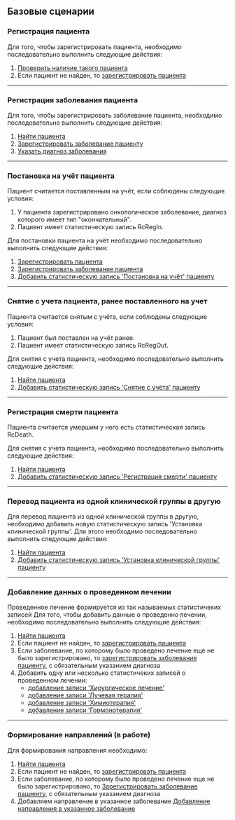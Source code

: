## Базовые сценарии

<a name="regPat"/>

### Регистрация пациента

Для того, чтобы зарегистрировать пациента, необходимо последовательно выполнить следующие действия:

1. [Проверить наличие такого пациента](../methods/patient/search/index.md)
2. Если пациент не найден, то [зарегистрировать пациента](../methods/patient/add/index.md)

---
<a name="regEhr"/>

### Регистрация заболевания пациента

Для того, чтобы зарегистрировать заболевание пациента, необходимо последовательно выполнить следующие действия:

1. [Найти пациента](../methods/patient/search/index.md)
2. [Зарегистрировать заболевание пациенту](../methods/ehr/add/index.md)
2. [Указать диагноз заболевания](../methods/ehr/record/add/RcDz/index.md)

---
<a name="regIn"/>

### Постановка на учёт пациента

Пациент считается поставленным на учёт, если соблюдены следующие условия:
1. У пациента зарегистрировано онкологическое заболевание, диагноз которого имеет тип "окончательный".
2. Пациент имеет статистическую запись RcRegIn.

Для постановки пациента на учёт необходимо последовательно выполнить следующие действия:
1. [Зарегистрировать пациента](#регистрация-пациента)
2. [Зарегистрировать заболевание пациента](#регистрация-заболевания-пациента)
3. [Добавить статистическую запись 'Постановка на учёт' пациенту](../methods/patient/record/add/RcRegIn/index.md)

---
<a name="regOut"/>

### Снятие с учета пациента, ранее поставленного на учет

Пациента считается снятым с учёта, если соблюдены следующие условия:
1. Пациент был поставлен на учёт ранее. <!-- todo проверить поведение системы -->
2. Пациент имеет статистическую запись RcRegOut.

Для снятия с учета пациента, необходимо последовательно выполнить следующие действия:
1. [Найти пациента](../methods/patient/search/index.md)
2. [Добавить статистическую запись 'Снятие с учёта' пациенту](../methods/patient/record/add/RcRegOut/index.md)

---
<a name="regDeath"/>

### Регистрация смерти пациента

Пациента считается умершим у него есть статистическая запись RcDeath.

Для снятия с учета пациента, необходимо последовательно выполнить следующие действия:
1. [Найти пациента](../methods/patient/search/index.md)
2. [Добавить статистическую запись 'Регистрация смерти' пациенту](../methods/patient/record/add/RcDeath/index.md)

---
<a name="regClinicalGroup"/>

### Перевод пациента из одной клинической группы в другую

Для перевод пациента из одной клинической группы в другую, необходимо добавить новую статистическую запись 'Установка клинической группы'. Для этого необходимо последовательно выполнить следующие действия:
1. [Найти пациента](../methods/patient/search/index.md)
2. [Добавить статистическую запись 'Установка клинической группы' пациенту](../methods/patient/record/add/RcClinicalGroup/index.md)

---
<a name="regEhrRc"/>

### Добавление данных о проведенном лечении

Проведенное лечение формируется из так называемых статистичеких записей
Для того, чтобы добавить данные о проведенно лечении, необходимо последовательно выполнить следующие действия:

1. [Найти пациента](../methods/patient/search/index.md)
2. Если пациент не найден, то [зарегистрировать пациента](#регистрация-пациента)
2. Если заболевание, по которому было проведено лечение еще не было зарегистрировано, то [зарегистрировать заболевание пациенту](#регистрация-заболевания-пациента), с обязательным указанием диагноза
2. Добавить одну или несколько статистичеких записей о проведенном лечении:
    * [добавление записи 'Хирургическое лечение'](../methods/ehr/record/add/RcOper/index.md) 
    * [добавление записи 'Лучевая терапия'](../methods/ehr/record/add/RcRay/index.md) 
    * [добавление записи 'Химиотерапия'](../methods/ehr/record/add/RcChem/index.md) 
    * [добавление записи 'Гормонотерапия'](../methods/ehr/record/add/RcHorm/index.md) 

---
<a name="regRef"/>

### Формирование направлений (в работе)

Для формирования направления необходимо:
1. [Найти пациента](../methods/patient/search/index.md)
2. Если пациент не найден, то [зарегистрировать пациента](../methods/patient/add/index.md)
3. Если заболевание, по которому было проведено лечение еще не было зарегистрировано, то  [Зарегистрировать заболевание пациенту](../methods/ehr/add/index.md), с обязательным указанием диагноза
4. Добавляем направление в указанное заболевание [Добавление направления в указанное заболевание](/docs/methods/ehr/record/add/RcReferral/index.md)
